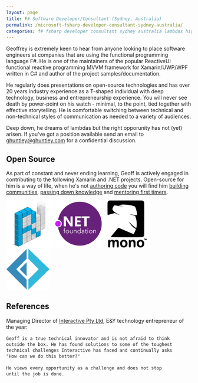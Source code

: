 ```yaml
---
layout: page
title: F# Software Developer/Consultant (Sydney, Australia)
permalink: /microsoft-fsharp-developer-consultant-sydney-australia/
categories: f# fsharp developer consultant sydney australia lambdas higher-order-functions monoids mono xamarin cqrs ddd devops azure microservices nuget octopusdeploy teamcity appveyor coreclr corefx lisp haskell swift 
---
```


Geoffrey is extremely keen to hear from anyone looking to place software engineers at companies that are using the functional programming language F#. He is one of the maintainers of the popular ReactiveUI functional reactive programming MVVM framework for Xamarin/UWP/WPF written in C# and author of the project samples/documentation. 

He regularly does presentations on open-source technologies and has over 20 years industry experience as a T-shaped individual with deep technology, business and entrepreneurship experience. You will never see death by power-point on his watch - minimal, to the point, tied together with effective storytelling. He is comfortable switching between technical and non-technical styles of communication as needed to a variety of audiences. 

Deep down, he dreams of lambdas but the right opporunity has not (yet) arisen. If you've got a position available send an email to <a href="mailto:ghuntley@ghuntley.com?Subject='F# Engagement'">ghuntley@ghuntley.com</a> for a confidential discussion. 

## Open Source

As part of constant and never ending learning, Geoff is actively engaged in contributing to the following Xamarin and .NET projects. Open-source for him is a way of life, when he's not [authoring code](https://github.com/ghuntley/) you will find him [building communities](https://github.com/reactiveui/ReactiveUI/issues/687), [passing down knowledge](https://github.com/reactiveui/ReactiveUI/pull/771) and [mentoring first timers](https://github.com/reactiveui/ReactiveUI/issues/1005).

 <a style="background: none; !important" href="http://reactiveui.net/"><img src="reactiveui.png"/></a> <a style="background: none; !important" href="http://github.com/dotnet/"><img src="dotnet.png"/></a> <a style="background: none; !important" href="http://www.mono-project.com/"><img src="mono.png"/></a> <a style="background: none; !important" href="http://fsharp.org"><img src="fsharp.png"/></a>

## References

Managing Director of [Interactive Pty Ltd](http://www.interactive.com.au/), E&Y technology entrepreneur of the year:

    Geoff is a true technical innovator and is not afraid to think
    outside the box. He has found solutions to some of the toughest
    technical challenges Interactive has faced and continually asks
    "How can we do this better?"

    He views every opportunity as a challenge and does not stop 
    until the job is done.
